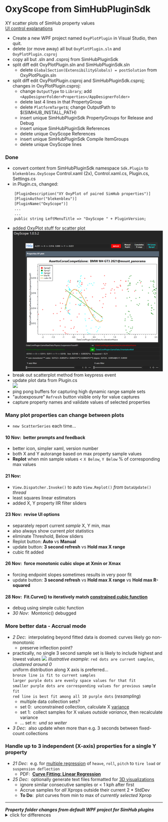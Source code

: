 # OxyScope from SimHubPluginSdk
XY scatter plots of SimHub property values  
[UI control explanations](https://blekenbleu.github.io/SimHub/oxyhelp.htm)  
- Create a new WPF project named `OxyPlotPlugin` in Visual Studio, then quit.  
- delete (or move away) all but `OxyPlotPlugin.sln` and `OxyPlotPlugin.csproj`  
- copy all but .sln and .csproj from SimHubPluginSdk
- split diff edit OxyPlotPlugin.sln and SimHubPluginSdk.sln
	- delete `GlobalSection(ExtensibilityGlobals) = postSolution` from OxyPlotPlugin.sln
- split diff edit OxyPlotPlugin.csproj and SimHubPluginSdk.csproj; changes in OxyPlotPlugin.csproj:
	- change `OutputType` to `Library`; add `<AppDesignerFolder>Properties</AppDesignerFolder>`
	- delete last 4 lines in that PropertyGroup
	- delete `PlatformTarget`s; change OutputPath to $(SIMHUB_INSTALL_PATH)
	- insert unique SimHubPluginSdk PropertyGroups for Release and Debug
	- insert unique SimHubPluginSdk References
	- delete unique OxyScope References
	- insert unique SimHubPluginSdk Compile ItemGroups
	- delete unique OxyScope lines  

### Done
- convert content from SimHubPluginSdk namespace `Sdk.Plugin` to `blekenbleu.OxyScope`
	Control.xaml (2x), Control.xaml.cs, Plugin.cs, Settings.cs
- in Plugin.cs, changed:  
```
    [PluginDescription("XY OxyPlot of paired SimHub properties")]
    [PluginAuthor("blekenbleu")]
    [PluginName("OxyScope")]
	...
	...
	public string LeftMenuTitle => "OxyScope " + PluginVersion;
```
- added OxyPlot stuff for scatter plot  
	![](Doc/pasted.png)  
- break out scatterplot method from keypress event
- update plot data from Plugin.cs  
	![](Doc/proto.png)  
- ping pong buffers for capturing high dynamic range sample sets  
- "autoexposure" `Refresh` button visible only for value captures
- capture property names and validate values of selected properties  

### Many plot properties can change between plots
- `new ScatterSeries` each time...

#### 10 Nov:&nbsp; better prompts and feedback
- better icon, simpler xaml, version number
- both X and Y autorange based on max property sample values
- **Replot** when min sample values < `X Below`, `Y Below` % of corresponding max values
#### 21 Nov:
- `View.Dispatcher.Invoke()` to auto `View.Replot()` *from* `DataUpdate()` *thread*
- least squares linear estimators
- added X, Y property IIR filter sliders
#### 23 Nov:&nbsp; revise UI options
- separately report current *sample* X, Y min, max  
- also always show current *plot* statistics
- eliminate Threshold, Below sliders
- Replot button: **Auto** vs **Manual**
- update button: **3 second refresh** vs **Hold max X range**
- cubic fit added
#### 26 Nov:&nbsp; force monotonic cubic slope at Xmin or Xmax
- forcing endpoint slopes sometimes results in very poor fit
- update button: **3 second refresh** vs **Hold max X range** vs **Hold max R-squared**
#### 28 Nov:&nbsp; Fit.Curve() to iteratively match [constrained cubic function](https://blekenbleu.github.io/static/ImageProcessing/MonotoneCubic.htm)
- debug using simple cubic function
- *30 Nov*:&nbsp;  Montonic() debugged

### More better data - **Accrual mode**
- *2 Dec*:&nbsp; interpolating beyond fitted data is doomed:  curves likely go non-monotonic
	- preserve inflection point?
- practically, no single 3 second sample set is likely to include highest and lowest values
![](Doc/correlate.png)
*illustrative example*:  `red dots are current samples`, *clustered around 0*  
uniform distribution along X axis is preferred...  
`bronze line is fit to current samples`  
`larger purple dots are evenly space values for that fit`  
`smaller purple dots are corresponding values for previous sample fit`  
`red line is best fit among all 10 purple dots` (*resampling*)  
	- multiple data collection sets?
	- set 0:&nbsp; unconstrained collection, calculate X [variance](https://en.wikipedia.org/wiki/Variance)
    - set 1:&nbsp; collect samples for X values *outside variance*, then recalculate variance
	- ... set n:&nbsp; *und so weiter*  
- *3 Dec*:&nbsp; also update when more than e.g. 3 seconds between fixed-count collections  
### Handle up to 3 independent (X-axis) properties for a single Y property
- *21 Dec*:&nbsp; e.g. for [multiple regression](https://numerics.mathdotnet.com/Regression#Multiple-Regression)
	 of `heave`, `roll`, `pitch` to `tire load` or `suspension deflection`  
	- PDF:&nbsp; [**Curve Fitting: Linear Regression**](http://kb.en-mat.com/Curve%20Fitting_%20Linear%20Regression.pdf)  
- *25 Dec*:&nbsp; optionally generate text files formatted for [3D visualizations](https://blekenbleu.github.io/SimHub/MBAI.htm)  
	- ignore similar consecutive samples or < 1 kph after first  
	- Accrue samples for *all* Xprops outside their current 2 * StdDev  
	- **To Do**:&nbsp; plot curves from min to max of *currently selected* Xprop  

<hr>
<b><i>Property folder changes from default WPF project for SimHub plugins</i></b>
<details><summary>click for differences</summary>
<ul>
<li>delete <code>Settings.Designer.cs<code> and <code>Settings.settings</code>
<li>copy <code>DesignTimeResources.xaml</code>
<li>in AssemblyInfo.cs, replace NeutralResourcesLanguage assembly lines with SimHubPluginSdk's one-liner
<li>in Resources.Designer.cs, add 10 lines for sdkmenuicon
<li>in Resources.resx, add 4 lines for sdkmenuicon; force othe lines to match
</ul>
</details>
